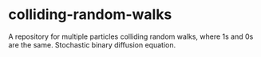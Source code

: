 # colliding-random-walks
A repository for multiple particles colliding random walks, where 1s and 0s are the same. Stochastic binary diffusion equation.

